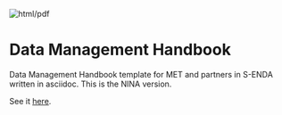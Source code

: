 ![html/pdf](https://github.com/metno/data-management-handbook/workflows/html/pdf/badge.svg?branch=master)

# Data Management Handbook

Data Management Handbook template for MET and partners in S-ENDA written in asciidoc. This is the NINA version.

See it [here](https://htmlpreview.github.io/?https://github.com/metno/data-management-handbook/blob/master/html/data-management-handbook.html).
